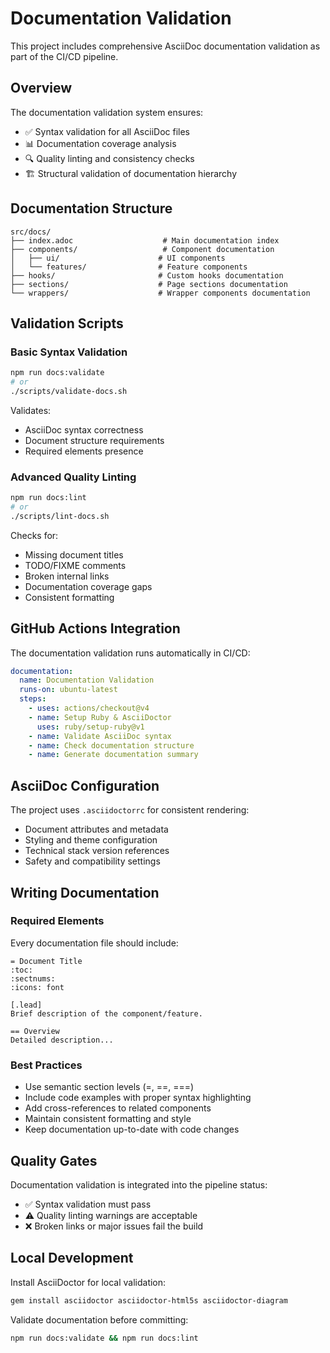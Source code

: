 # Documentation Validation

This project includes comprehensive AsciiDoc documentation validation as part of the CI/CD pipeline.

## Overview

The documentation validation system ensures:

- ✅ Syntax validation for all AsciiDoc files
- 📊 Documentation coverage analysis
- 🔍 Quality linting and consistency checks
- 🏗️ Structural validation of documentation hierarchy

## Documentation Structure

```
src/docs/
├── index.adoc                    # Main documentation index
├── components/                   # Component documentation
│   ├── ui/                      # UI components
│   └── features/                # Feature components
├── hooks/                       # Custom hooks documentation
├── sections/                    # Page sections documentation
└── wrappers/                    # Wrapper components documentation
```

## Validation Scripts

### Basic Syntax Validation

```bash
npm run docs:validate
# or
./scripts/validate-docs.sh
```

Validates:

- AsciiDoc syntax correctness
- Document structure requirements
- Required elements presence

### Advanced Quality Linting

```bash
npm run docs:lint
# or
./scripts/lint-docs.sh
```

Checks for:

- Missing document titles
- TODO/FIXME comments
- Broken internal links
- Documentation coverage gaps
- Consistent formatting

## GitHub Actions Integration

The documentation validation runs automatically in CI/CD:

```yaml
documentation:
  name: Documentation Validation
  runs-on: ubuntu-latest
  steps:
    - uses: actions/checkout@v4
    - name: Setup Ruby & AsciiDoctor
      uses: ruby/setup-ruby@v1
    - name: Validate AsciiDoc syntax
    - name: Check documentation structure
    - name: Generate documentation summary
```

## AsciiDoc Configuration

The project uses `.asciidoctorrc` for consistent rendering:

- Document attributes and metadata
- Styling and theme configuration
- Technical stack version references
- Safety and compatibility settings

## Writing Documentation

### Required Elements

Every documentation file should include:

```asciidoc
= Document Title
:toc:
:sectnums:
:icons: font

[.lead]
Brief description of the component/feature.

== Overview
Detailed description...
```

### Best Practices

- Use semantic section levels (=, ==, ===)
- Include code examples with proper syntax highlighting
- Add cross-references to related components
- Maintain consistent formatting and style
- Keep documentation up-to-date with code changes

## Quality Gates

Documentation validation is integrated into the pipeline status:

- ✅ Syntax validation must pass
- ⚠️ Quality linting warnings are acceptable
- ❌ Broken links or major issues fail the build

## Local Development

Install AsciiDoctor for local validation:

```bash
gem install asciidoctor asciidoctor-html5s asciidoctor-diagram
```

Validate documentation before committing:

```bash
npm run docs:validate && npm run docs:lint
```
